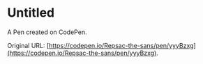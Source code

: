 # Untitled

A Pen created on CodePen.

Original URL: [https://codepen.io/Repsac-the-sans/pen/yyyBzxg](https://codepen.io/Repsac-the-sans/pen/yyyBzxg).

